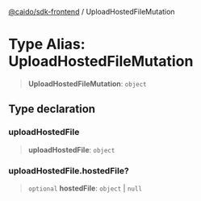 [@caido/sdk-frontend](../index.md) / UploadHostedFileMutation

# Type Alias: UploadHostedFileMutation

> **UploadHostedFileMutation**: `object`

## Type declaration

### uploadHostedFile

> **uploadHostedFile**: `object`

### uploadHostedFile.hostedFile?

> `optional` **hostedFile**: `object` \| `null`
